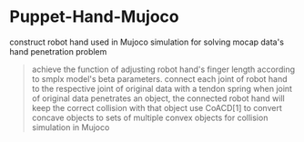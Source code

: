 # Puppet-Hand-Mujoco
construct robot hand used in Mujoco simulation for solving mocap data's hand penetration problem  
>  achieve the function of adjusting robot hand's finger length according to smplx model's beta parameters.
>  connect each joint of robot hand to the respective joint of original data with a tendon spring
>  when joint of original data penetrates an object, the connected robot hand will keep the correct collision with that object
>  use CoACD[1] to convert concave objects to sets of multiple convex objects for collision simulation in Mujoco
